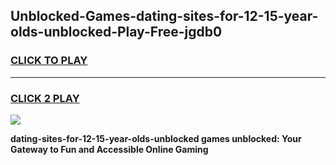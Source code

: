 
## Unblocked-Games-dating-sites-for-12-15-year-olds-unblocked-Play-Free-jgdb0
<h3>
<a href="https://premium76.site?title=dating-sites-for-12-15-year-olds-unblocked&ref=23A">CLICK TO PLAY</a></h3>
<hr>

<h3>
<a href="https://premium76.site?title=dating-sites-for-12-15-year-olds-unblocked&ref=23A">CLICK 2 PLAY</a>
  
</h3>

<a href="https://premium76.site?title=dating-sites-for-12-15-year-olds-unblocked&ref=23A"><img src="https://clearcache.store/games.png"></a>


**dating-sites-for-12-15-year-olds-unblocked games unblocked: Your Gateway to Fun and Accessible Online Gaming**

